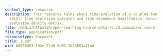```yaml
---
content_type: resource
description: This resource talks about time-evolution of a coupled two-level system
  (2LS), time evolution operator and time dependent hamiltonian, density matrix, time
  evolution density matrix.
file: /media/https%3A/open-learning-course-data-rc.s3.amazonaws.com/5-74-introductory-quantum-mechanics-ii-spring-2004/08900d53193e71d69d931b59883a114d_1.pdf
file_type: application/pdf
resourcetype: Document
title: 1.pdf
uid: 08900d53-193e-71d6-9d93-1b59883a114d
---
```

